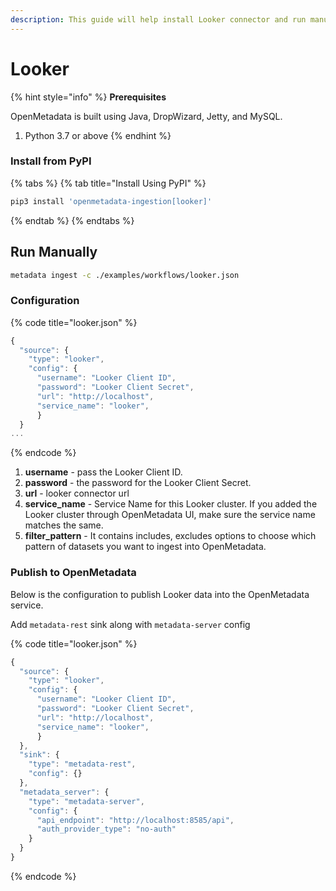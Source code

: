 ```yaml
---
description: This guide will help install Looker connector and run manually
---
```


# Looker

{% hint style="info" %}
**Prerequisites**

OpenMetadata is built using Java, DropWizard, Jetty, and MySQL.

1. Python 3.7 or above
{% endhint %}

### Install from PyPI

{% tabs %}
{% tab title="Install Using PyPI" %}
```bash
pip3 install 'openmetadata-ingestion[looker]'
```
{% endtab %}
{% endtabs %}

## Run Manually

```bash
metadata ingest -c ./examples/workflows/looker.json
```

### Configuration

{% code title="looker.json" %}
```javascript
{
  "source": {
    "type": "looker",
    "config": {
      "username": "Looker Client ID",
      "password": "Looker Client Secret",
      "url": "http://localhost",
      "service_name": "looker",
      }
  }
...
```
{% endcode %}

1. **username** - pass the Looker Client ID.
2. **password** - the password for the Looker Client Secret.
3. **url** - looker connector url
4. **service\_name** - Service Name for this Looker cluster. If you added the Looker cluster through OpenMetadata UI, make sure the service name matches the same.
5. **filter\_pattern** - It contains includes, excludes options to choose which pattern of datasets you want to ingest into OpenMetadata.

### Publish to OpenMetadata

Below is the configuration to publish Looker data into the OpenMetadata service.

Add `metadata-rest` sink along with `metadata-server` config

{% code title="looker.json" %}
```javascript
{
  "source": {
    "type": "looker",
    "config": {
      "username": "Looker Client ID",
      "password": "Looker Client Secret",
      "url": "http://localhost",
      "service_name": "looker",
      }
  },
  "sink": {
    "type": "metadata-rest",
    "config": {}
  },
  "metadata_server": {
    "type": "metadata-server",
    "config": {
      "api_endpoint": "http://localhost:8585/api",
      "auth_provider_type": "no-auth"
    }
  }
}
```
{% endcode %}
